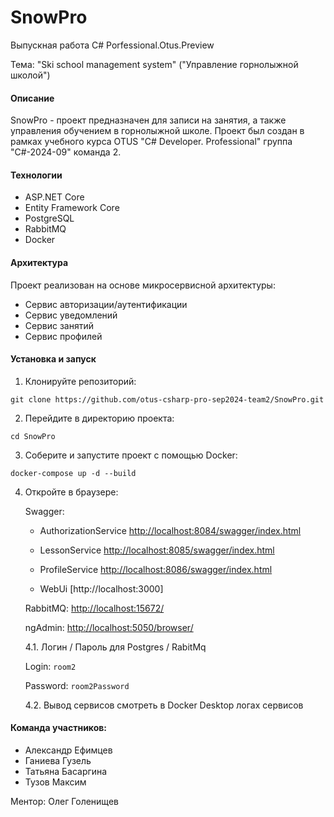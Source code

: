 # SnowPro
Выпускная работа C# Porfessional.Otus.Preview

Тема: "Ski school management system" ("Управление горнолыжной школой")

#### Описание
SnowPro - проект предназначен для записи на занятия, а также управления обучением в горнолыжной школе.
Проект был создан в рамках учебного курса OTUS "C# Developer. Professional" группа "C#-2024-09" команда 2.

#### Технологии
- ASP.NET Core
- Entity Framework Core
- PostgreSQL
- RabbitMQ
- Docker

#### Архитектура

Проект реализован на основе микросервисной архитектуры:
- Сервис авторизации/аутентификации
- Сервис уведомлений
- Сервис занятий
- Сервис профилей

#### Установка и запуск

1. Клонируйте репозиторий:

```
git clone https://github.com/otus-csharp-pro-sep2024-team2/SnowPro.git
```

2. Перейдите в директорию проекта:

```
cd SnowPro
```

3. Соберите и запустите проект с помощью Docker:

```
docker-compose up -d --build
```

4. Откройте в браузере:

	Swagger:
							
	- AuthorizationService [http://localhost:8084/swagger/index.html](http://localhost:8084/swagger/index.html)
	
	- LessonService [http://localhost:8085/swagger/index.html](http://localhost:8085/swagger/index.html)
	
	- ProfileService [http://localhost:8086/swagger/index.html](http://localhost:8086/swagger/index.html)
	
	- WebUi [http://localhost:3000]

   RabbitMQ:  [http://localhost:15672/](http://localhost:15672/)

   ngAdmin:   [http://localhost:5050/browser/](http://localhost:5050/browser/)

	4.1. Логин / Пароль для Postgres / RabitMq
   
	Login: `room2`
   
	Password: `room2Password`

	4.2. Вывод сервисов смотреть в Docker Desktop логах сервисов


#### Команда участников:

- Александр Ефимцев
- Ганиева Гузель
- Татьяна Басаргина
- Тузов Максим

Ментор: Олег Голенищев
